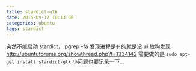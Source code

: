 ```yaml
---
title: stardict-gtk
date: 2015-09-17 10:13:58
categories: ubuntu
tags: stardict
---
```


突然不能启动 stardict， pgrep -fa 发现进程是有的就是没 ui
放狗发现 http://ubuntuforums.org/showthread.php?t=1334142
需要做的是 `sudo apt-get install stardict-gtk`
小问题也要记录一下...